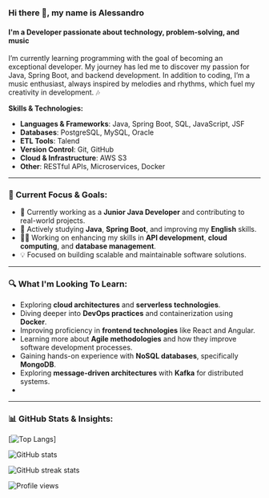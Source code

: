### Hi there 👋, my name is Alessandro

#### I'm a Developer passionate about technology, problem-solving, and music

I’m currently learning programming with the goal of becoming an exceptional developer. My journey has led me to discover my passion for Java, Spring Boot, and backend development. In addition to coding, I’m a music enthusiast, always inspired by melodies and rhythms, which fuel my creativity in development. 🎶

**Skills & Technologies:**  
- **Languages & Frameworks**: Java, Spring Boot, SQL, JavaScript, JSF
- **Databases**: PostgreSQL, MySQL, Oracle  
- **ETL Tools**: Talend  
- **Version Control**: Git, GitHub  
- **Cloud & Infrastructure**: AWS S3  
- **Other**: RESTful APIs, Microservices, Docker  

---

### 🚀 Current Focus & Goals:
- 🔭 Currently working as a **Junior Java Developer** and contributing to real-world projects.
- 🌱 Actively studying **Java**, **Spring Boot**, and improving my **English** skills.
- 👨‍💻 Working on enhancing my skills in **API development**, **cloud computing**, and **database management**.
- 💡 Focused on building scalable and maintainable software solutions.

---

### 🔍 What I'm Looking To Learn:
- Exploring **cloud architectures** and **serverless technologies**.
- Diving deeper into **DevOps practices** and containerization using **Docker**.
- Improving proficiency in **frontend technologies** like React and Angular.
- Learning more about **Agile methodologies** and how they improve software development processes.
- Gaining hands-on experience with **NoSQL databases**, specifically **MongoDB**.
- Exploring **message-driven architectures** with **Kafka** for distributed systems.
- 
---

### 📊 GitHub Stats & Insights:

[![Top Langs](https://github-readme-stats.vercel.app/api/top-langs/?username=AlessandroF-dev)]

![GitHub stats](https://github-readme-stats.vercel.app/api?username=AlessandroF-dev&show_icons=true&count_private=true)  

![GitHub streak stats](https://github-readme-streak-stats.herokuapp.com/?user=AlessandroF-dev)  

![Profile views](https://gpvc.arturio.dev/AlessandroF-dev)
